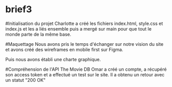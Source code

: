 # brief3

#Initialisation du projet
Charlotte a créé les fichiers index.html, style.css et index.js et les a liés ensemble puis a mergé sur main pour que tout le monde parte de la même base.

#Maquettage 
Nous avons pris le temps d'échanger sur notre vision du site et avons créé des wireframes en mobile first sur Figma.

Puis nous avons établi une charte graphique.

#Compréhension de l'API The Movie DB
Omar a créé un compte, a récupéré son access token et a effectué un test sur le site. Il a obtenu un retour avec un statut "200 OK"
